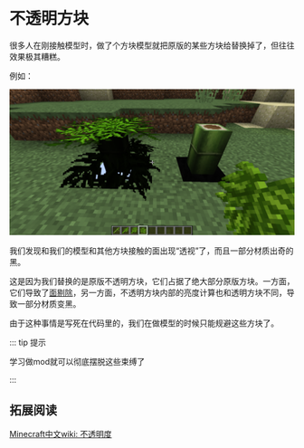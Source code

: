 # 不透明方块

很多人在刚接触模型时，做了个方块模型就把原版的某些方块给替换掉了，但往往效果极其糟糕。

例如：

![image-20200707131752103](opaque.assets/image-20200707131752103.png)

我们发现和我们的模型和其他方块接触的面出现“透视”了，而且一部分材质出奇的黑。

这是因为我们替换的是原版不透明方块，它们占据了绝大部分原版方块。一方面，它们导致了[面剔除](cullface.md)，另一方面，不透明方块内部的亮度计算也和透明方块不同，导致一部分材质变黑。

由于这种事情是写死在代码里的，我们在做模型的时候只能规避这些方块了。

::: tip 提示

学习做mod就可以彻底摆脱这些束缚了

:::

## 拓展阅读

[Minecraft中文wiki: 不透明度](https://minecraft-zh.gamepedia.com/教程/不透明度)

<br/><br/><Vssue/>